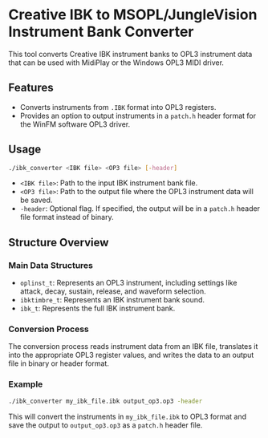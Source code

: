 # Creative IBK to MSOPL/JungleVision Instrument Bank Converter

This tool converts Creative IBK instrument banks to OPL3 instrument data that can be used with MidiPlay or the Windows OPL3 MIDI driver.

## Features

- Converts instruments from `.IBK` format into OPL3 registers.
- Provides an option to output instruments in a `patch.h` header format for the WinFM software OPL3 driver.

## Usage

```bash
./ibk_converter <IBK file> <OP3 file> [-header]
```

- `<IBK file>`: Path to the input IBK instrument bank file.
- `<OP3 file>`: Path to the output file where the OPL3 instrument data will be saved.
- `-header`: Optional flag. If specified, the output will be in a `patch.h` header file format instead of binary.

## Structure Overview

### Main Data Structures

- `oplinst_t`: Represents an OPL3 instrument, including settings like attack, decay, sustain, release, and waveform selection.
- `ibktimbre_t`: Represents an IBK instrument bank sound.
- `ibk_t`: Represents the full IBK instrument bank.

### Conversion Process

The conversion process reads instrument data from an IBK file, translates it into the appropriate OPL3 register values, and writes the data to an output file in binary or header format.

### Example

```bash
./ibk_converter my_ibk_file.ibk output_op3.op3 -header
```

This will convert the instruments in `my_ibk_file.ibk` to OPL3 format and save the output to `output_op3.op3` as a `patch.h` header file.

